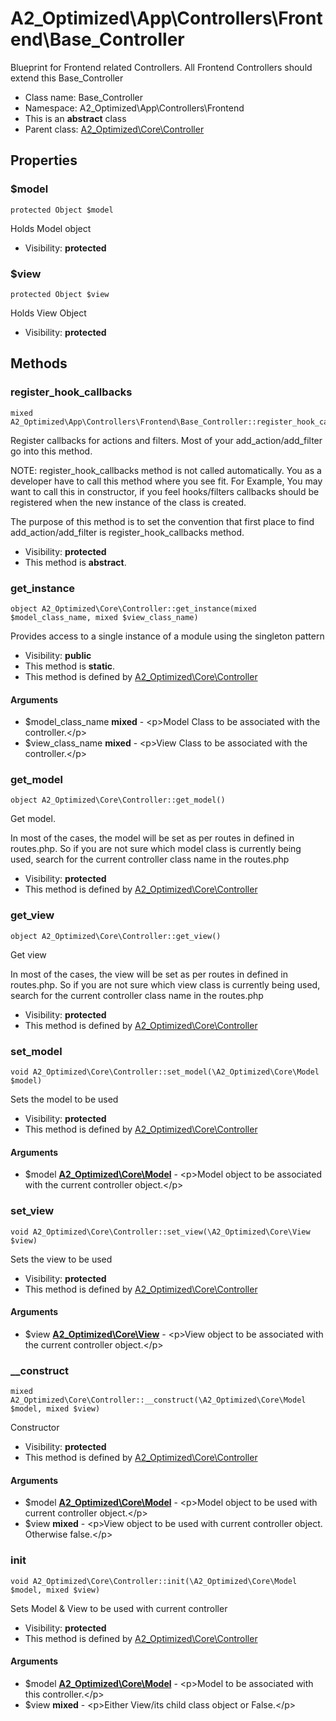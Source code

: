 A2_Optimized\App\Controllers\Frontend\Base_Controller
===============

Blueprint for Frontend related Controllers. All Frontend Controllers should extend this Base_Controller




* Class name: Base_Controller
* Namespace: A2_Optimized\App\Controllers\Frontend
* This is an **abstract** class
* Parent class: [A2_Optimized\Core\Controller](A2_Optimized-Core-Controller.md)





Properties
----------


### $model

    protected Object $model

Holds Model object



* Visibility: **protected**


### $view

    protected Object $view

Holds View Object



* Visibility: **protected**


Methods
-------


### register_hook_callbacks

    mixed A2_Optimized\App\Controllers\Frontend\Base_Controller::register_hook_callbacks()

Register callbacks for actions and filters. Most of your add_action/add_filter
go into this method.

NOTE: register_hook_callbacks method is not called automatically. You
as a developer have to call this method where you see fit. For Example,
You may want to call this in constructor, if you feel hooks/filters
callbacks should be registered when the new instance of the class
is created.

The purpose of this method is to set the convention that first place to
find add_action/add_filter is register_hook_callbacks method.

* Visibility: **protected**
* This method is **abstract**.




### get_instance

    object A2_Optimized\Core\Controller::get_instance(mixed $model_class_name, mixed $view_class_name)

Provides access to a single instance of a module using the singleton pattern



* Visibility: **public**
* This method is **static**.
* This method is defined by [A2_Optimized\Core\Controller](A2_Optimized-Core-Controller.md)


#### Arguments
* $model_class_name **mixed** - &lt;p&gt;Model Class to be associated with the controller.&lt;/p&gt;
* $view_class_name **mixed** - &lt;p&gt;View Class to be associated with the controller.&lt;/p&gt;



### get_model

    object A2_Optimized\Core\Controller::get_model()

Get model.

In most of the cases, the model will be set as per routes in defined in routes.php.
So if you are not sure which model class is currently being used, search for the
current controller class name in the routes.php

* Visibility: **protected**
* This method is defined by [A2_Optimized\Core\Controller](A2_Optimized-Core-Controller.md)




### get_view

    object A2_Optimized\Core\Controller::get_view()

Get view

In most of the cases, the view will be set as per routes in defined in routes.php.
So if you are not sure which view class is currently being used, search for the
current controller class name in the routes.php

* Visibility: **protected**
* This method is defined by [A2_Optimized\Core\Controller](A2_Optimized-Core-Controller.md)




### set_model

    void A2_Optimized\Core\Controller::set_model(\A2_Optimized\Core\Model $model)

Sets the model to be used



* Visibility: **protected**
* This method is defined by [A2_Optimized\Core\Controller](A2_Optimized-Core-Controller.md)


#### Arguments
* $model **[A2_Optimized\Core\Model](A2_Optimized-Core-Model.md)** - &lt;p&gt;Model object to be associated with the current controller object.&lt;/p&gt;



### set_view

    void A2_Optimized\Core\Controller::set_view(\A2_Optimized\Core\View $view)

Sets the view to be used



* Visibility: **protected**
* This method is defined by [A2_Optimized\Core\Controller](A2_Optimized-Core-Controller.md)


#### Arguments
* $view **[A2_Optimized\Core\View](A2_Optimized-Core-View.md)** - &lt;p&gt;View object to be associated with the current controller object.&lt;/p&gt;



### __construct

    mixed A2_Optimized\Core\Controller::__construct(\A2_Optimized\Core\Model $model, mixed $view)

Constructor



* Visibility: **protected**
* This method is defined by [A2_Optimized\Core\Controller](A2_Optimized-Core-Controller.md)


#### Arguments
* $model **[A2_Optimized\Core\Model](A2_Optimized-Core-Model.md)** - &lt;p&gt;Model object to be used with current controller object.&lt;/p&gt;
* $view **mixed** - &lt;p&gt;View object to be used with current controller object. Otherwise false.&lt;/p&gt;



### init

    void A2_Optimized\Core\Controller::init(\A2_Optimized\Core\Model $model, mixed $view)

Sets Model & View to be used with current controller



* Visibility: **protected**
* This method is defined by [A2_Optimized\Core\Controller](A2_Optimized-Core-Controller.md)


#### Arguments
* $model **[A2_Optimized\Core\Model](A2_Optimized-Core-Model.md)** - &lt;p&gt;Model to be associated with this controller.&lt;/p&gt;
* $view **mixed** - &lt;p&gt;Either View/its child class object or False.&lt;/p&gt;


